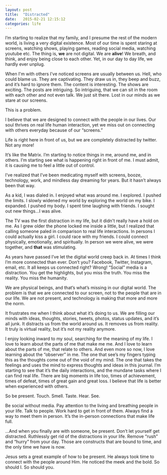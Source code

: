 ```yaml
---
layout: post
title:  "Distracted"
date:   2015-02-21 12:15:12
categories: life
---
```


I’m starting to realize that my family, and I presume the rest of the modern world, is living a very digital existence. Most of our time is spent staring at screens, watching shows, playing games, reading social media, watching youtube etc. The thing is, **we** are not digital. We are **alive**!  We breath, and think, and enjoy being close to each other. Yet, in our day to day life, we hardly ever unplug.

When I'm with others I’ve noticed screens are usually between us.  Hell, who could blame us. They are captivating.  They draw us in, they beep and buzz, and it’s hard to ignore them.  The content is interesting.  The shows are exciting.  The posts are intriguing.  So intriguing, that we can sit in the room with each other and not even talk.  We just sit there.  Lost in our minds as we stare at our screens.

This is a problem.  

I believe that we are designed to connect with the people in our lives. Our soul thrives on real life human interaction, yet we miss out on connecting with others everyday because of our “screens.” 

Life is right here in front of us, but we are completely distracted by twitter.  Not any more!

It’s like the Matrix. I’m starting to notice things in me, around me, and in others.  I’m starting see what is happening right in front of me.  I must admit, it is causing me to feel a little out of control.

I’ve realized that I’ve been medicating myself with screens, booze, technology, work, and mindless day dreaming for years.  But it hasn’t always been that way.

As a kid, I was dialed in. I enjoyed what was around me. I explored. I pushed the limits. I slowly widened my world by exploring the world on my bike. I expanded. I pushed my body. I spent time laughing with friends. I sought out new things…I was alive.

The TV was the first distraction in my life, but it didn't really have a hold on me.  As I grew older the phone locked me inside a little, but I realized that calling someone paled in comparison to real life interactions.  In persons I could actually kiss a girl. I could race with my friends. I could connect physically, emotionally, and spiritually. In person we were alive, we were together, and **that** was stimulating.

As years have passed I’ve let the digital world creep back in.  At times I think I’m more connected than ever.  Don’t you?  Facebook, Twitter, Instagram, email, etc.  It all keeps us connected right?  Wrong!  “Social” media is a distraction. You get the highlights, but you miss the truth.  You miss the reality.  You miss the humanity.

We are physical beings, and that’s what’s missing in our digital world.  The problem is that we are connected to our screen, not to the people that are in our life. We are not present, and technology is making that more and more the norm.

It frustrates me when I think about what it’s doing to us.  We are filling our minds with ideas, thoughts, stories, tweets, photos, status updates, and it’s all junk.  It distracts us from  the world around us.  It removes us from reality.  It truly is virtual reality, but it’s not my reality anymore.

I enjoy looking inward to my soul, searching for the meaning of my life.  I love to learn about the parts of me that make me me.  And I love to learn about the parts of me, that relate to others.  And even more so now, I love learning about the “observer” in me.  The one that see’s my fingers typing this as the thoughts come out of the void of my mind.  The one that takes the feelings and uses the mind to express thoughts and ideas in this journal. I’m starting to see that it’s the daily interactions, and the mundane tasks where I can find real life.  There are big moments in life too, times of achievement, times of defeat, times of great gain and great loss. I believe that life is better when experienced with others.

So be present. Touch. Smell. Taste. Hear. See.

Be social without media.  Pay attention to the living and breathing people in your life.  Talk to people. Work hard to get in front of them.  Always find a way to meet them in person.  It’s the in-person connections that make life full.  

…And when you finally are with someone, be present.  Don’t let yourself get distracted.  Ruthlessly get rid of the distractions in your life. Remove “rush” and “hurry” from your day.  Those are constructs that are bound to time, and the only time we have is now. 

Jesus sets a great example of how to be present.  He always took time to connect with the people around Him.  He noticed the meek and the bold. So should I. So should you.